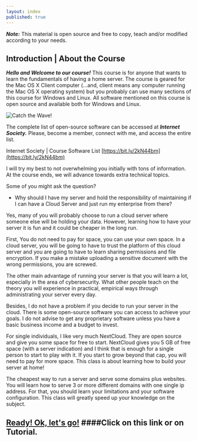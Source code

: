 ```yaml
---
layout: index
published: true
---
```


***Note:*** This material is open source and free to copy, teach and/or modified according to your needs.

## Introduction | About the Course

***Hello and Welcome to our course!*** This course is for anyone that wants to learn the fundamentals of having a home server. The course is geared for the Mac OS X Client computer (...and, client means any computer running the Mac OS X operating system) but you probably can use many sections of this course for Windows and Linux. All software mentioned on this course is open source and available both for Windows and Linux.

![Catch the Wave!](https://lh3.googleusercontent.com/GQHLbjfW1N9Tob0ewoRA4sBl6099XQd8PR_f4lEIH2-FhzlfqlebKjizv2OXVOP41xcF_F3Zuv8=w1122-h1176)

The complete list of open-source software can be accessed at ***Internet Society.*** Please, become a member, connect with me, and access the entire list.

Internet Society | Course Software List
[https://bit.ly/2kN44bm](https://bit.ly/2kN44bm)


I will try my best to not overwhelming you initially with tons of information. At the course ends, we will advance towards extra technical topics.

Some of you might ask the question?

- Why should I have my server and hold the responsibility of maintaining if I can have a  Cloud Server and just run my enterprise from there?

Yes, many of you will probably choose to run a cloud server where someone else will be holding your data. However, learning how to have your server it is fun and it could be cheaper in the long run.

First, You do not need to pay for space, you can use your own space. In a cloud server, you will be going to have to trust the platform of this cloud server and you are going to have to learn sharing permissions and file encryption. If you make a mistake uploading a sensitive document with the wrong permissions, you are screwed.

The other main advantage of running your server is that you will learn a lot, especially in the area of cybersecurity. What other people teach on the theory you will experience in practical, empirical ways through administrating your server every day.

Besides, I do not have a problem if you decide to run your server in the cloud. There is some open-source software you can access to achieve your goals. I do not advise to get any proprietary software unless you have a basic business income and a budget to invest.

For single individuals, I like very much NextCloud. They are open source and give you some space for free to start. NextCloud gives you 5 GB of free space (with a server indication) and I think that is enough for a single person to start to play with it. If you start to grow beyond that cap, you will need to pay for more space.
This class is about learning how to build your server at home!

The cheapest way to run a server and serve some domains plus websites. You will learn how to serve 3 or more different domains with one single ip address. For that, you should learn your limitations and your software configuration. This class will greatly speed up your knowledge on the subject. 

## [Ready! Ok, let's go!](https://ebonsi.github.io/course-in-a-box/modules/tutorial/start/) ####Click on this link or on Tutorial.
